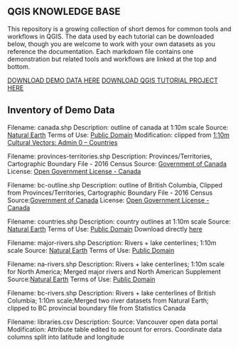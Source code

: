 ## QGIS KNOWLEDGE BASE
This repository is a growing collection of short demos for common tools and workflows in QGIS. The data used by each tutorial can be downloaded below, though you are welcome to work with your own datasets as you reference the documentation. Each markdown file contains one demonstration but related tools and workflows are linked at the top and bottom. 
   
[DOWNLOAD DEMO DATA HERE](./data.zip)
[DOWNLOAD QGIS TUTORIAL PROJECT HERE](./demo-project/demo-project.qgz.zip)

## Inventory of Demo Data

Filename: canada.shp
Description: outline of canada at 1:10m scale
Source: [Natural Earth](https://www.naturalearthdata.com/downloads/)
Terms of Use: <a href="https://www.naturalearthdata.com/about/terms-of-use/">Public Domain</a>
Modification: clipped from <a href="https://www.naturalearthdata.com/downloads/10m-cultural-vectors/">1:10m Cultural Vectors: Admin 0 – Countries</a>


Filename: provinces-territories.shp
Description: Provinces/Territories, Cartographic Boundary File - 2016 Census
Source: [Government of Canada](https://open.canada.ca/data/en/dataset/a883eb14-0c0e-45c4-b8c4-b54c4a819edb)
License: [Open Government License - Canada](http://open.canada.ca/en/open-government-licence-canada)


Filename: bc-outline.shp
Description: outline of British Columbia, Clipped from Provinces/Territories, Cartographic Boundary File - 2016 Census
Source:[Government of Canada](https://open.canada.ca/data/en/dataset/a883eb14-0c0e-45c4-b8c4-b54c4a819edb)
License: [Open Government License - Canada](http://open.canada.ca/en/open-government-licence-canada)


Filename: countries.shp
Description: country outlines at 1:10m scale
Source: [Natural Earth](https://www.naturalearthdata.com/downloads/)
Terms of Use: [Public Domain](https://www.naturalearthdata.com/about/terms-of-use/)
Download directly [here](https://www.naturalearthdata.com/http//www.naturalearthdata.com/download/10m/cultural/ne_10m_admin_0_countries_lakes.zip)


Filename: major-rivers.shp
Description: Rivers + lake centerlines; 1:10m scale
Source: [Natural Earth](https://www.naturalearthdata.com/downloads/10m-physical-vectors/10m-rivers-lake-centerlines/)
Terms of Use: [Public Domain](https://www.naturalearthdata.com/about/terms-of-use/)


Filename: na-rivers.shp
Description: Rivers + lake centerlines; 1:10m scale for North America; Merged major rivers and North American Supplement
Source:[Natural Earth](https://www.naturalearthdata.com/downloads/10m-physical-vectors/10m-rivers-lake-centerlines/)
Terms of Use: [Public Domain](https://www.naturalearthdata.com/about/terms-of-use/)


Filename: bc-rivers.shp
Description: Rivers + lake centerlines of British Columbia; 1:10m scale;Merged two river datasets from Natural Earth; clipped to BC provincial boundary file from Statistics Canada


Filename: libraries.csv
Description:
Source: Vancouver open data portal 
Modification: Attribute table edited to account for errors. Coordinate data columns split into latitude and longitude 


